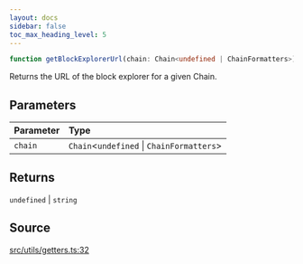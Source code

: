 ```yaml
---
layout: docs
sidebar: false
toc_max_heading_level: 5
---
```


```ts
function getBlockExplorerUrl(chain: Chain<undefined | ChainFormatters>): undefined | string
```

Returns the URL of the block explorer for a given Chain.

## Parameters

| Parameter | Type |
| :------ | :------ |
| `chain` | `Chain`\<`undefined` \| `ChainFormatters`\> |

## Returns

`undefined` \| `string`

## Source

[src/utils/getters.ts:32](https://github.com/OffchainLabs/arbitrum-orbit-sdk/blob/9d5595a042e42f7d6b9af10a84816c98ea30f330/src/utils/getters.ts#L32)
